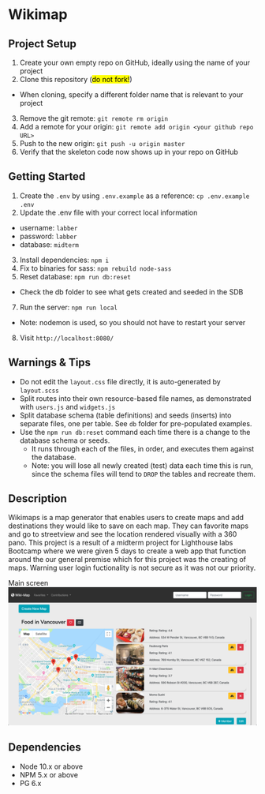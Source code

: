 Wikimap
=========

## Project Setup

1. Create your own empty repo on GitHub, ideally using the name of your project
2. Clone this repository (<mark>do not fork!</mark>)
  - When cloning, specify a different folder name that is relevant to your project
3. Remove the git remote: `git remote rm origin`
4. Add a remote for your origin: `git remote add origin <your github repo URL>`
5. Push to the new origin: `git push -u origin master`
6. Verify that the skeleton code now shows up in your repo on GitHub

## Getting Started

1. Create the `.env` by using `.env.example` as a reference: `cp .env.example .env`
2. Update the .env file with your correct local information 
  - username: `labber` 
  - password: `labber` 
  - database: `midterm`
3. Install dependencies: `npm i`
4. Fix to binaries for sass: `npm rebuild node-sass`
5. Reset database: `npm run db:reset`
  - Check the db folder to see what gets created and seeded in the SDB
7. Run the server: `npm run local`
  - Note: nodemon is used, so you should not have to restart your server
8. Visit `http://localhost:8080/`

## Warnings & Tips

- Do not edit the `layout.css` file directly, it is auto-generated by `layout.scss`
- Split routes into their own resource-based file names, as demonstrated with `users.js` and `widgets.js`
- Split database schema (table definitions) and seeds (inserts) into separate files, one per table. See `db` folder for pre-populated examples. 
- Use the `npm run db:reset` command each time there is a change to the database schema or seeds. 
  - It runs through each of the files, in order, and executes them against the database. 
  - Note: you will lose all newly created (test) data each time this is run, since the schema files will tend to `DROP` the tables and recreate them.

## Description

Wikimaps is a map generator that enables users to create maps and add destinations they would like to save on each map. They can favorite maps and go to streetview and see the location rendered visually with a 360 pano. This project is a result of a midterm project for Lighthouse labs Bootcamp where we were given 5 days to create a web app that function around the our general premise which for this project was the creating of maps. Warning user login fuctionality is not secure as it was not our priority.

Main screen
![Screenshot](https://raw.githubusercontent.com/kir-/midterm-map/master/images/Screen%20Shot%202019-08-02%20at%2011.58.44%20PM.png)

## Dependencies

- Node 10.x or above
- NPM 5.x or above
- PG 6.x
